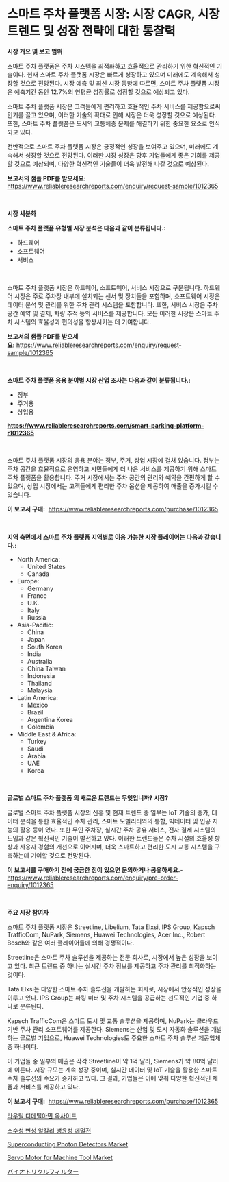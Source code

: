 <p><h1>스마트 주차 플랫폼 시장: 시장 CAGR, 시장 트렌드 및 성장 전략에 대한 통찰력</h1></p><p><strong>시장 개요 및 보고 범위</strong></p>
<p><p>스마트 주차 플랫폼은 주차 시스템을 최적화하고 효율적으로 관리하기 위한 혁신적인 기술이다. 현재 스마트 주차 플랫폼 시장은 빠르게 성장하고 있으며 미래에도 계속해서 성장할 것으로 전망된다. 시장 예측 및 최신 시장 동향에 따르면, 스마트 주차 플랫폼 시장은 예측기간 동안 12.7%의 연평균 성장률로 성장할 것으로 예상되고 있다.</p><p>스마트 주차 플랫폼 시장은 고객들에게 편리하고 효율적인 주차 서비스를 제공함으로써 인기를 끌고 있으며, 이러한 기술의 확대로 인해 시장은 더욱 성장할 것으로 예상된다. 또한, 스마트 주차 플랫폼은 도시의 교통체증 문제를 해결하기 위한 중요한 요소로 인식되고 있다.</p><p>전반적으로 스마트 주차 플랫폼 시장은 긍정적인 성장을 보여주고 있으며, 미래에도 계속해서 성장할 것으로 전망된다. 이러한 시장 성장은 향후 기업들에게 좋은 기회를 제공할 것으로 예상되며, 다양한 혁신적인 기술들이 더욱 발전해 나갈 것으로 예상된다.</p></p>
<p><strong>보고서의 샘플 PDF를 받으세요:</strong> <a href="https://www.reliableresearchreports.com/enquiry/request-sample/1012365">https://www.reliableresearchreports.com/enquiry/request-sample/1012365</a></p>
<p>&nbsp;</p>
<p><strong>시장 세분화</strong></p>
<p><strong>스마트 주차 플랫폼 유형별 시장 분석은 다음과 같이 분류됩니다.:</strong></p>
<p><ul><li>하드웨어</li><li>소프트웨어</li><li>서비스</li></ul></p>
<p>&nbsp;</p>
<p><p>스마트 주차 플랫폼 시장은 하드웨어, 소프트웨어, 서비스 시장으로 구분됩니다. 하드웨어 시장은 주로 주차장 내부에 설치되는 센서 및 장치들을 포함하며, 소프트웨어 시장은 데이터 분석 및 관리를 위한 주차 관리 시스템을 포함합니다. 또한, 서비스 시장은 주차 공간 예약 및 결제, 차량 추적 등의 서비스를 제공합니다. 모든 이러한 시장은 스마트 주차 시스템의 효율성과 편의성을 향상시키는 데 기여합니다.</p></p>
<p><strong>보고서의 샘플 PDF를 받으세요:</strong>&nbsp;<a href="https://www.reliableresearchreports.com/enquiry/request-sample/1012365">https://www.reliableresearchreports.com/enquiry/request-sample/1012365</a></p>
<p>&nbsp;</p>
<p><strong> 스마트 주차 플랫폼 응용 분야별 시장 산업 조사는 다음과 같이 분류됩니다.:</strong></p>
<p><ul><li>정부</li><li>주거용</li><li>상업용</li></ul></p>
<p><strong><a href="https://www.reliableresearchreports.com/smart-parking-platform-r1012365">https://www.reliableresearchreports.com/smart-parking-platform-r1012365</a></strong></p>
<p>&nbsp;</p>
<p><p>스마트 주차 플랫폼 시장의 응용 분야는 정부, 주거, 상업 시장에 걸쳐 있습니다. 정부는 주차 공간을 효율적으로 운영하고 시민들에게 더 나은 서비스를 제공하기 위해 스마트 주차 플랫폼을 활용합니다. 주거 시장에서는 주차 공간의 관리와 예약을 간편하게 할 수 있으며, 상업 시장에서는 고객들에게 편리한 주차 옵션을 제공하여 매출을 증가시킬 수 있습니다.</p></p>
<p><strong>이 보고서 구매:</strong>&nbsp; <a href="https://www.reliableresearchreports.com/purchase/1012365">https://www.reliableresearchreports.com/purchase/1012365</a></p>
<p>&nbsp;</p>
<p><strong>지역 측면에서 스마트 주차 플랫폼 지역별로 이용 가능한 시장 플레이어는 다음과 같습니다.:</strong></p>
<p><ul>
    <li>
        North America:
        <ul>
            <li>United States</li>
            <li>Canada</li>
        </ul>
    </li>
    <li>
        Europe:
        <ul>
            <li>Germany</li>
            <li>France</li>
            <li>U.K.</li>
            <li>Italy</li>
            <li>Russia</li>
        </ul>
    </li>
    <li>
        Asia-Pacific:
        <ul>
            <li>China</li>
            <li>Japan</li>
            <li>South Korea</li>
            <li>India</li>
            <li>Australia</li>
            <li>China Taiwan</li>
            <li>Indonesia</li>
            <li>Thailand</li>
            <li>Malaysia</li>
        </ul>
    </li>
    <li>
        Latin America:
        <ul>
            <li>Mexico</li>
            <li>Brazil</li>
            <li>Argentina Korea</li>
            <li>Colombia</li>
        </ul>
    </li>
    <li>
        Middle East & Africa:
        <ul>
            <li>Turkey</li>
            <li>Saudi</li>
            <li>Arabia</li>
            <li>UAE</li>
            <li>Korea</li>
        </ul>
    </li>
    </ul></p>
<p>&nbsp;</p>
<p><strong>글로벌 스마트 주차 플랫폼 의 새로운 트렌드는 무엇입니까? 시장?</strong></p>
<p><p>글로벌 스마트 주차 플랫폼 시장의 신흥 및 현재 트렌드 중 일부는 IoT 기술의 증가, 데이터 분석을 통한 효율적인 주차 관리, 스마트 모빌리티와의 통합, 빅데이터 및 인공 지능의 활용 등이 있다. 또한 무인 주차장, 실시간 주차 공유 서비스, 전자 결제 시스템의 도입과 같은 혁신적인 기술이 발전하고 있다. 이러한 트렌드들은 주차 시설의 효율성 향상과 사용자 경험의 개선으로 이어지며, 더욱 스마트하고 편리한 도시 교통 시스템을 구축하는데 기여할 것으로 전망된다.</p></p>
<p><strong>이 보고서를 구매하기 전에 궁금한 점이 있으면 문의하거나 공유하세요.</strong>- <a href="https://www.reliableresearchreports.com/enquiry/pre-order-enquiry/1012365">https://www.reliableresearchreports.com/enquiry/pre-order-enquiry/1012365</a></p>
<p>&nbsp;</p>
<p><strong>주요 시장 참여자</strong></p>
<p><p>스마트 주차 플랫폼 시장은 Streetline, Libelium, Tata Elxsi, IPS Group, Kapsch TrafficCom, NuPark, Siemens, Huawei Technologies, Acer Inc., Robert Bosch와 같은 여러 플레이어들에 의해 경쟁적이다.</p><p>Streetline은 스마트 주차 솔루션을 제공하는 전문 회사로, 시장에서 높은 성장을 보이고 있다. 최근 트렌드 중 하나는 실시간 주차 정보를 제공하고 주차 관리를 최적화하는 것이다. </p><p>Tata Elxsi는 다양한 스마트 주차 솔루션을 개발하는 회사로, 시장에서 안정적인 성장을 이루고 있다. IPS Group는 파킹 미터 및 주차 시스템을 공급하는 선도적인 기업 중 하나로 분류된다.</p><p>Kapsch TrafficCom은 스마트 도시 및 교통 솔루션을 제공하며, NuPark는 클라우드 기반 주차 관리 소프트웨어를 제공한다. Siemens는 산업 및 도시 자동화 솔루션을 개발하는 글로벌 기업으로, Huawei Technologies도 주요한 스마트 주차 솔루션 제공업체 중 하나이다.</p><p>이 기업들 중 일부의 매출은 각각 Streetline이 약 1억 달러, Siemens가 약 80억 달러에 이른다. 시장 규모는 계속 성장 중이며, 실시간 데이터 및 IoT 기술을 활용한 스마트 주차 솔루션의 수요가 증가하고 있다. 그 결과, 기업들은 이에 맞춰 다양한 혁신적인 제품과 서비스를 제공하고 있다.</p></p>
<p><strong>이 보고서 구매:</strong>&nbsp;&nbsp;<a href="https://www.reliableresearchreports.com/purchase/1012365">https://www.reliableresearchreports.com/purchase/1012365</a></p>
<p><p><a href="https://github.com/JackieFauhey9089475/Market-Research-Report-List-1/blob/main/182418141498.md">라우릴 디메틸아민 옥사이드</a></p><p><a href="https://github.com/Howaoole34545/Market-Research-Report-List-1/blob/main/594524341497.md">소수성 변성 알칼리 팽윤성 에멀젼</a></p><p><a href="https://github.com/nathandecarvalho/Market-Research-Report-List-3/blob/main/superconducting-photon-detectors-market.md">Superconducting Photon Detectors Market</a></p><p><a href="https://github.com/julyju69/Market-Research-Report-List-3/blob/main/servo-motor-for-machine-tool-market.md">Servo Motor for Machine Tool Market</a></p><p><a href="https://github.com/CieloStamm/Market-Research-Report-List-1/blob/main/849015645434.md">バイオトリクルフィルター</a></p></p>